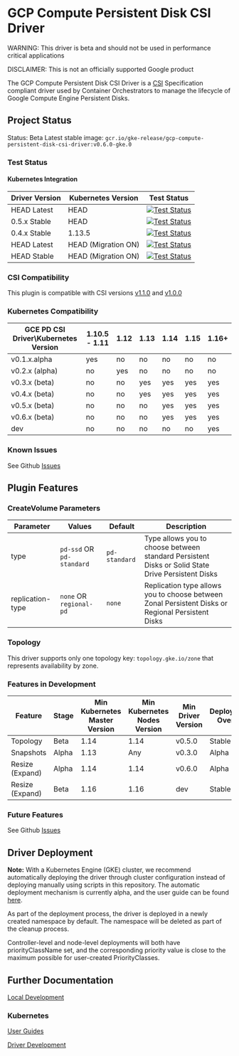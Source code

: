 # GCP Compute Persistent Disk CSI Driver

WARNING: This driver is beta and should not be used in performance critical applications

DISCLAIMER: This is not an officially supported Google product

The GCP Compute Persistent Disk CSI Driver is a
[CSI](https://github.com/container-storage-interface/spec/blob/master/spec.md)
Specification compliant driver used by Container Orchestrators to manage the
lifecycle of Google Compute Engine Persistent Disks.

## Project Status

Status: Beta
Latest stable image: `gcr.io/gke-release/gcp-compute-persistent-disk-csi-driver:v0.6.0-gke.0`

### Test Status

#### Kubernetes Integration

| Driver Version | Kubernetes Version | Test Status |
|----------------|--------------------|-------------|
| HEAD Latest | HEAD | [<img alt="Test Status" src="https://testgrid.k8s.io/q/summary/provider-gcp-compute-persistent-disk-csi-driver/Kubernetes%20Master%20Driver%20Latest/tests_status" />](https://testgrid.k8s.io/provider-gcp-compute-persistent-disk-csi-driver#Kubernetes%20Master%20Driver%20Latest) |
| 0.5.x Stable | HEAD | [<img alt="Test Status" src="https://testgrid.k8s.io/q/summary/provider-gcp-compute-persistent-disk-csi-driver/Kubernetes%20Master%20Driver%20Release%200.5/tests_status" />](https://testgrid.k8s.io/provider-gcp-compute-persistent-disk-csi-driver#Kubernetes%20Master%20Driver%20Release%200.5) |
| 0.4.x Stable | 1.13.5 | [<img alt="Test Status" src="https://testgrid.k8s.io/q/summary/provider-gcp-compute-persistent-disk-csi-driver/Kubernetes%20v1.13.5%20Driver%20Release%200.4/tests_status" />](https://testgrid.k8s.io/provider-gcp-compute-persistent-disk-csi-driver#Kubernetes%20v1.13.5%20Driver%20Release%200.4) |
| HEAD Latest | HEAD (Migration ON) | [<img alt="Test Status" src="https://testgrid.k8s.io/q/summary/provider-gcp-compute-persistent-disk-csi-driver/Migration%20Kubernetes%20Master%20Driver%20Latest/tests_status" />](https://testgrid.k8s.io/provider-gcp-compute-persistent-disk-csi-driver#Migration%20Kubernetes%20Master%20Driver%20Latest) |
| HEAD Stable | HEAD (Migration ON) | [<img alt="Test Status" src="https://testgrid.k8s.io/q/summary/provider-gcp-compute-persistent-disk-csi-driver/Migration%20Kubernetes%20Master%20Driver%20Stable/tests_status" />](https://testgrid.k8s.io/provider-gcp-compute-persistent-disk-csi-driver#Migration%20Kubernetes%20Master%20Driver%20Stable) |

### CSI Compatibility

This plugin is compatible with CSI versions [v1.1.0](https://github.com/container-storage-interface/spec/blob/v1.1.0/spec.md) and [v1.0.0](https://github.com/container-storage-interface/spec/blob/v1.0.0/spec.md)

### Kubernetes Compatibility

| GCE PD CSI Driver\Kubernetes Version | 1.10.5 - 1.11 | 1.12 | 1.13 | 1.14 | 1.15 | 1.16+ |
|--------------------------------------|---------------|------|------|------|------|-------|
| v0.1.x.alpha                         | yes           | no   | no   | no   | no   | no    |
| v0.2.x (alpha)                       | no            | yes  | no   | no   | no   | no    |
| v0.3.x (beta)                        | no            | no   | yes  | yes  | yes  | yes   |
| v0.4.x (beta)                        | no            | no   | yes  | yes  | yes  | yes   |
| v0.5.x (beta)                        | no            | no   | no   | yes  | yes  | yes   |
| v0.6.x (beta)                        | no            | no   | no   | yes  | yes  | yes   |
| dev                                  | no            | no   | no   | no   | no   | yes   |

### Known Issues

See Github [Issues](https://github.com/kubernetes-sigs/gcp-compute-persistent-disk-csi-driver/issues)

## Plugin Features

### CreateVolume Parameters

| Parameter        | Values                    | Default       | Description                                                                                        |
|------------------|---------------------------|---------------|----------------------------------------------------------------------------------------------------|
| type             | `pd-ssd` OR `pd-standard` | `pd-standard` | Type allows you to choose between standard Persistent Disks  or Solid State Drive Persistent Disks |
| replication-type | `none` OR `regional-pd`   | `none`        | Replication type allows you to choose between Zonal Persistent Disks or Regional Persistent Disks  |

### Topology

This driver supports only one topology key:
`topology.gke.io/zone`
that represents availability by zone.

### Features in Development

| Feature         | Stage | Min Kubernetes Master Version | Min Kubernetes Nodes Version | Min Driver Version | Deployment Overlay |
|-----------------|-------|-------------------------------|------------------------------|--------------------|--------------------|
| Topology        | Beta  | 1.14                          | 1.14                         | v0.5.0             | Stable             |
| Snapshots       | Alpha | 1.13                          | Any                          | v0.3.0             | Alpha              |
| Resize (Expand) | Alpha | 1.14                          | 1.14                         | v0.6.0             | Alpha              |
| Resize (Expand) | Beta  | 1.16                          | 1.16                         | dev                | Stable             |


### Future Features

See Github [Issues](https://github.com/kubernetes-sigs/gcp-compute-persistent-disk-csi-driver/issues)

## Driver Deployment
**Note:** With a Kubernetes Engine (GKE) cluster, we recommend automatically deploying the driver through cluster configuration instead of deploying manually using scripts in this repository. The automatic deployment mechanism is currently alpha, and the user guide can be found [here](https://docs.google.com/document/d/1EUqP73wD5XcxezHjT7vjZ15R7rRc_qPEHSu9JiEL8ZY/edit?usp=sharing).

As part of the deployment process, the driver is deployed in a newly created namespace by default. The namespace will be deleted as part of the cleanup process.

Controller-level and node-level deployments will both have priorityClassName set, and the corresponding priority value is close to the maximum possible for user-created PriorityClasses.

## Further Documentation

[Local Development](docs/local-development.md)

### Kubernetes

[User Guides](docs/kubernetes/user-guides)

[Driver Development](docs/kubernetes/development.md)
